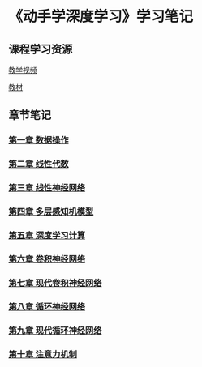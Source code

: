 # 《动手学深度学习》学习笔记

## 课程学习资源

[教学视频](https://space.bilibili.com/1567748478/channel/seriesdetail?sid=358497)

[教材](https://zh-v2.d2l.ai/)

## 章节笔记

### [第一章  数据操作](https://github.com/YiJianyong/deeplearning_notes/blob/main/notes/chapter1.md)




### [第二章  线性代数](https://github.com/YiJianyong/deeplearning_notes/blob/main/notes/chapter2.md)




### [第三章  线性神经网络](https://github.com/YiJianyong/deeplearning_notes/blob/main/notes/chapter3.md)



### [第四章  多层感知机模型](https://github.com/YiJianyong/deeplearning_notes/blob/main/notes/chapter4.md)




### [第五章  深度学习计算](https://github.com/YiJianyong/deeplearning_notes/blob/main/notes/chapter5.md)



### [第六章  卷积神经网络](https://github.com/YiJianyong/deeplearning_notes/blob/main/notes/chapter6.md)



### [第七章  现代卷积神经网络](https://github.com/YiJianyong/deeplearning_notes/blob/main/notes/chapter7.md)



### [第八章  循环神经网络](https://github.com/YiJianyong/deeplearning_notes/blob/main/notes/chapter8.md)


### [第九章  现代循环神经网络](https://github.com/YiJianyong/deeplearning_notes/blob/main/notes/chapter9.md)


### [第十章  注意力机制](https://github.com/YiJianyong/deeplearning_notes/blob/main/notes/chapter10.md)





